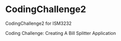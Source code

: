 # CodingChallenge2
CodingChallenge2 for ISM3232

Coding Challenge: Creating A Bill Splitter Application

